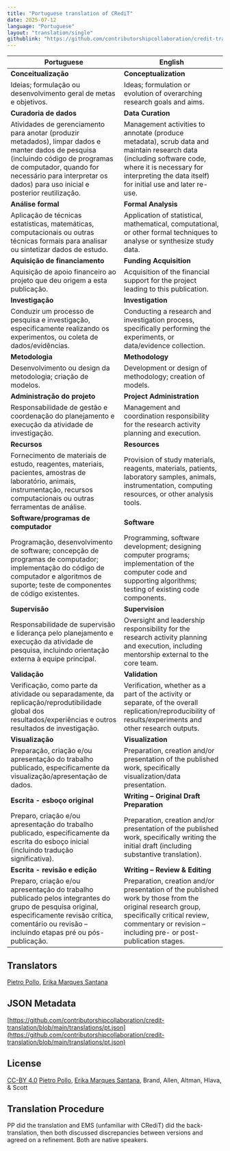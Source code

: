 ```yaml
---
title: "Portuguese translation of CRediT"
date: 2025-07-12
language: "Portuguese"
layout: "translation/single"
githublink: "https://github.com/contributorshipcollaboration/credit-translation/blob/main/translations/pt.json"
---
```


| Portuguese | English |
| --- | --- |
| **Conceitualização** | **Conceptualization** |
| Ideias; formulação ou desenvolvimento geral de metas e objetivos. | Ideas; formulation or evolution of overarching research goals and aims. |
| **Curadoria de dados** | **Data Curation** |
| Atividades de gerenciamento para anotar (produzir metadados), limpar dados e manter dados de pesquisa (incluindo código de programas de computador, quando for necessário para interpretar os dados) para uso inicial e posterior reutilização. | Management activities to annotate (produce metadata), scrub data and maintain research data (including software code, where it is necessary for interpreting the data itself) for initial use and later re-use. |
| **Análise formal** | **Formal Analysis** |
| Aplicação de técnicas estatísticas, matemáticas, computacionais ou outras técnicas formais para analisar ou sintetizar dados de estudo. | Application of statistical, mathematical, computational, or other formal techniques to analyse or synthesize study data. |
| **Aquisição de financiamento** | **Funding Acquisition** |
| Aquisição de apoio financeiro ao projeto que deu origem a esta publicação. | Acquisition of the financial support for the project leading to this publication. |
| **Investigação** | **Investigation** |
| Conduzir um processo de pesquisa e investigação, especificamente realizando os experimentos, ou coleta de dados/evidências. | Conducting a research and investigation process, specifically performing the experiments, or data/evidence collection. |
| **Metodologia** | **Methodology** |
| Desenvolvimento ou design da metodologia; criação de modelos. | Development or design of methodology; creation of models. |
| **Administração do projeto** | **Project Administration** |
| Responsabilidade de gestão e coordenação do planejamento e execução da atividade de investigação. | Management and coordination responsibility for the research activity planning and execution. |
| **Recursos** | **Resources** |
| Fornecimento de materiais de estudo, reagentes, materiais, pacientes, amostras de laboratório, animais, instrumentação, recursos computacionais ou outras ferramentas de análise. | Provision of study materials, reagents, materials, patients, laboratory samples, animals, instrumentation, computing resources, or other analysis tools. |
| **Software/programas de computador** | **Software** |
| Programação, desenvolvimento de software; concepção de programas de computador; implementação do código de computador e algoritmos de suporte; teste de componentes de código existentes. | Programming, software development; designing computer programs; implementation of the computer code and supporting algorithms; testing of existing code components. |
| **Supervisão** | **Supervision** |
| Responsabilidade de supervisão e liderança pelo planejamento e execução da atividade de pesquisa, incluindo orientação externa à equipe principal. | Oversight and leadership responsibility for the research activity planning and execution, including mentorship external to the core team. |
| **Validação** | **Validation** |
| Verificação, como parte da atividade ou separadamente, da replicação/reprodutibilidade global dos resultados/experiências e outros resultados de investigação. | Verification, whether as a part of the activity or separate, of the overall replication/reproducibility of results/experiments and other research outputs. |
| **Visualização** | **Visualization** |
| Preparação, criação e/ou apresentação do trabalho publicado, especificamente da visualização/apresentação de dados. | Preparation, creation and/or presentation of the published work, specifically visualization/data presentation. |
| **Escrita - esboço original** | **Writing – Original Draft Preparation** |
| Preparo, criação e/ou apresentação do trabalho publicado, especificamente da escrita do esboço inicial (incluindo tradução significativa). | Preparation, creation and/or presentation of the published work, specifically writing the initial draft (including substantive translation). |
| **Escrita - revisão e edição** | **Writing – Review & Editing** |
| Preparo, criação e/ou apresentação do trabalho publicado pelos integrantes do grupo de pesquisa original, especificamente revisão crítica, comentário ou revisão – incluindo etapas pré ou pós-publicação. | Preparation, creation and/or presentation of the published work by those from the original research group, specifically critical review, commentary or revision – including pre- or post-publication stages. |

## Translators

[Pietro  Pollo](https://orcid.org/https://orcid.org/0000-0001-6555-5400), [Erika Marques Santana](https://orcid.org/https://orcid.org/0000-0001-5883-4284)

## JSON Metadata

[https://github.com/contributorshipcollaboration/credit-translation/blob/main/translations/pt.json](https://github.com/contributorshipcollaboration/credit-translation/blob/main/translations/pt.json)

## License

[CC-BY 4.0](https://creativecommons.org/licenses/by/4.0/) [Pietro  Pollo](https://orcid.org/https://orcid.org/0000-0001-6555-5400), [Erika Marques Santana](https://orcid.org/https://orcid.org/0000-0001-5883-4284), Brand, Allen, Altman, Hlava, & Scott

## Translation Procedure

PP did the translation and EMS (unfamiliar with CRediT) did the back-translation, then both discussed discrepancies between versions and agreed on a refinement. Both are native speakers.